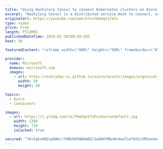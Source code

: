 ```yaml
---
title: "Using HashiCorp Consul to connect Kubernetes clusters on Azure | Azure Friday"
excerpt: "HashiCorp Consul is a distributed service mesh to connect, secure, and configure services across any runtime platform and public or private cloud. In this episode, Scott Hanselman is joined by HashiCorp's Geoffrey Grossenbach who uses Helm to install a Consul server to Azure Kubernetes Service (AKS)"
originalUrl: https://youtube.com/watch?v=Y6mXqn1faFo
type: video
price: Free
length: PT12M5S
publishedDateTime: 2019-02-28T00:59:20Z
heat: 50

featuredContent: "<iframe width=\"800\" height=\"500\" frameborder=\"0\" src=\"https://www.youtube.com/embed/Y6mXqn1faFo\" allow=\"accelerometer; autoplay; encrypted-media; gyroscope; picture-in-picture\" allowfullscreen></iframe>"

provider:
  name: Microsoft
  domain: microsoft.com
  images:
    - url: https://everyday-cc.github.io/azure/assets/images/organizations/microsoft.com-50x50.jpg
      width: 50
      height: 50

topics:
  - Azure
  - Containers

images:
  - url: https://i.ytimg.com/vi/Y6mXqn1faFo/maxresdefault.jpg
    width: 1280
    height: 720
    isCached: true

secured: "7A+IqksKNZvpDWkr/7HBV695WBAADGl2wbWXYMbnW/mewT1ef025/VM2eodwsunmr1vngShkKQk7OWs1ClukLWu1nRGbRc60V/m0BhfeVL0oQ2849MXOEgj4fiU96DN/W/0910rXH5C3G4zV12Y+eLJK1bhnfZ5cF0gBrMcMzhnR/nx/wEKLhhOCT2y36uiFO3+P6ulLq9W3rChu8FksZM2VY7g+XRNUPiegyF/wMpxJWlH5KWRU4f1zKvJjavBPm+C38l6XBtxVxzG3bIHadJUSDLSZ+HoR2aJiywVrfEqCp6A9AVH6xpVsiFn3ukru32MLMCNHCT4Rp/thNuNxT3B2pXPoNjydV1HkaWSiniiDR1bRjiA/D9lCIgfTWl2eNfR47S3uPeJDBbyLKovBdg3o8EN65AczwiTu89hrxlk=;FvHE2A5psq4Xr4REx20/Uw=="
---
```



